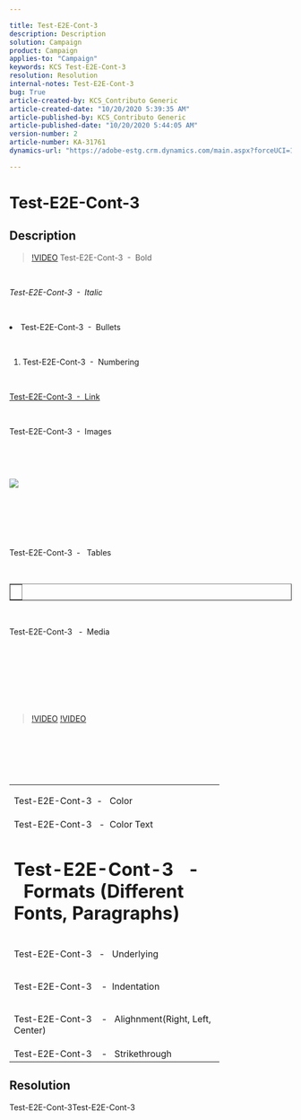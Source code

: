 ```yaml
---

title: Test-E2E-Cont-3  
description: Description  
solution: Campaign  
product: Campaign  
applies-to: "Campaign"  
keywords: KCS Test-E2E-Cont-3  
resolution: Resolution  
internal-notes: Test-E2E-Cont-3  
bug: True  
article-created-by: KCS_Contributo Generic  
article-created-date: "10/20/2020 5:39:35 AM"  
article-published-by: KCS_Contributo Generic  
article-published-date: "10/20/2020 5:44:05 AM"  
version-number: 2  
article-number: KA-31761  
dynamics-url: "https://adobe-estg.crm.dynamics.com/main.aspx?forceUCI=1&pagetype=entityrecord&etn=knowledgearticle&id=1ed22ba1-9612-eb11-a813-002248049f6d"

---
```


# Test-E2E-Cont-3

## Description

>[!VIDEO](https://video.tv.adobe.com/v/18696?quality=9&learn=on)
Test-E2E-Cont-3  -  Bold

 

*Test-E2E-Cont-3  -  Italic*

 


 <li data-wrapper="true">Test-E2E-Cont-3  -  Bullets</li>


 



1.  Test-E2E-Cont-3  -  Numbering


 

[Test-E2E-Cont-3  -  Link](https://adobe.com)

 

Test-E2E-Cont-3  -  Images

 

 



![](https://adobe.sharepoint.com/sites/D365Attachments-Non-Prod/knowledgearticle/Test-E2E-Cont-3_1ED22BA19612EB11A813002248049F6D/Article_Form.png)


 

 

 

Test-E2E-Cont-3  -   Tables

 


<table border="1" cellpadding="1" cellspacing="0">
 <tbody>
  <tr>
   <td> </td>
  </tr>
 </tbody>
</table>






 

Test-E2E-Cont-3   -  Media 

 

 

 

 



>[!VIDEO](https://video.tv.adobe.com/v/18696?quality=9&learn=on) 
>[!VIDEO](https://video.tv.adobe.com/v/18696?quality=9&learn=on)  



 

 

 


<table width="359">
 <colgroup>
  <col width="359">
 </colgroup>
 <tbody>
  <tr height="25">
   <td class="xl63" height="25" width="359">
   

Test-E2E-Cont-3  -   Color

   </td>
  </tr>
  <tr height="25">
   <td class="xl63" height="25">Test-E2E-Cont-3   -  Color Text</td>
  </tr>
  <tr height="25">
   <td class="xl63" height="25">
   

# Test-E2E-Cont-3   -  Formats (Different Fonts, Paragraphs)


   </td>
  </tr>
  <tr height="25">
   <td class="xl63" height="25">
   

Test-E2E-Cont-3   -   Underlying


   </td>
  </tr>
  <tr height="25">
   <td class="xl63" height="25">
   

Test-E2E-Cont-3    -  Indentation


   </td>
  </tr>
  <tr height="25">
   <td class="xl63" height="25">
   

Test-E2E-Cont-3    -   Alighnment(Right, Left, Center)


   </td>
  </tr>
  <tr height="25">
   <td class="xl63" height="25">Test-E2E-Cont-3    -   Strikethrough</td>
  </tr>
 </tbody>
</table>





## Resolution

Test-E2E-Cont-3Test-E2E-Cont-3
